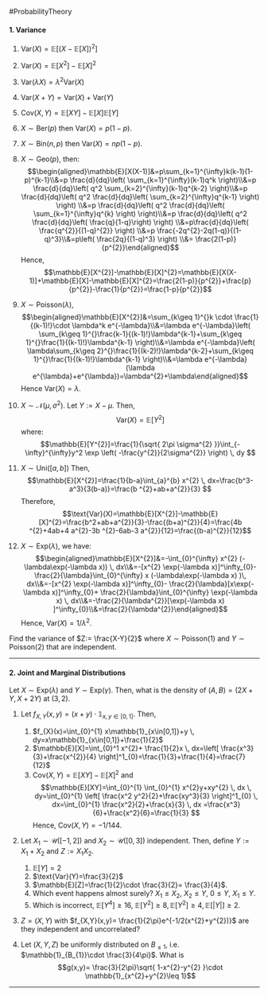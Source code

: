 #ProbabilityTheory 

#### 1. Variance
1. $\text{Var}(X)=\mathbb{E}[(X-\mathbb{E}[X])^{2}]$
2. $\text{Var}(X)=\mathbb{E}[X^{2}]-\mathbb{E}[X]^{2}$
3. $\text{Var}(\lambda X)=\lambda^{2} \text{Var}(X)$
4. $\text{Var}(X+Y)=\text{Var}(X)+\text{Var}(Y)$
5. $\text{Cov}(X,Y)=\mathbb{E}[XY]-\mathbb{E}[X]\mathbb{E}[Y]$

6. $X\sim \text{Ber}(p)$ then $\text{Var}(X)=p(1-p)$.
7. $X\sim \text{Bin}(n,p)$ then $\text{Var}(X)=np(1-p)$.
8. $X\sim \text{Geo}(p)$, then: $$\begin{aligned}\mathbb{E}[X(X-1)]&=p\sum_{k=1}^{\infty}k(k-1)(1-p)^{k-1}\\&=p \frac{d}{dq}\left( \sum_{k=1}^{\infty}(k-1)q^k \right)\\&=p \frac{d}{dq}\left( q^2 \sum_{k=2}^{\infty}(k-1)q^{k-2} \right)\\&=p \frac{d}{dq}\left( q^2 \frac{d}{dq}\left( \sum_{k=2}^{\infty}q^{k-1} \right) \right) \\&=p \frac{d}{dq}\left( q^2 \frac{d}{dq}\left( \sum_{k=1}^{\infty}q^{k} \right) \right)\\&=p \frac{d}{dq}\left( q^2 \frac{d}{dq}\left( \frac{q}{1-q}\right) \right) \\&=p\frac{d}{dq}\left(  \frac{q^{2}}{(1-q)^{2}} \right) \\&=p \frac{-2q^{2}-2q(1-q)}{(1-q)^3}\\&=p\left( \frac{2q}{(1-q)^3} \right) \\&= \frac{2(1-p)}{p^{2}}\end{aligned}$$Hence, $$\mathbb{E}[X^{2}]-\mathbb{E}[X]^{2}=\mathbb{E}[X(X-1)]+\mathbb{E}[X]-\mathbb{E}[X]^{2}=\frac{2(1-p)}{p^{2}}+\frac{p}{p^{2}}-\frac{1}{p^{2}}=\frac{1-p}{p^{2}}$$
9. $X\sim \text{Poisson}(\lambda)$, $$\begin{aligned}\mathbb{E}[X^{2}]&=\sum_{k\geq 1}^{}k \cdot  \frac{1}{(k-1)!}\cdot \lambda^k e^{-\lambda}\\&=\lambda e^{-\lambda}\left( \sum_{k\geq 1}^{}\frac{k-1}{(k-1)!}\lambda^{k-1}+\sum_{k\geq 1}^{}\frac{1}{(k-1)!}\lambda^{k-1} \right)\\&=\lambda e^{-\lambda}\left( \lambda\sum_{k\geq 2}^{}\frac{1}{(k-2)!}\lambda^{k-2}+\sum_{k\geq 1}^{}\frac{1}{(k-1)!}\lambda^{k-1} \right)\\&=\lambda e^{-\lambda}(\lambda e^{\lambda}+e^{\lambda})=\lambda^{2}+\lambda\end{aligned}$$Hence $\text{Var}(X)=\lambda$.
10. $X\sim \mathcal{N}(\mu,\sigma^{2})$. Let $Y:=X-\mu$. Then, $$\text{Var}(X)=\mathbb{E}[Y^{2}]$$ where: $$\mathbb{E}[Y^{2}]=\frac{1}{\sqrt{ 2\pi \sigma^{2} }}\int_{-\infty}^{\infty}y^2  \exp \left( -\frac{y^{2}}{2\sigma^{2}} \right) \, dy $$
11. $X\sim \text{Uni}([a,b])$ Then, $$\mathbb{E}[X^{2}]=\frac{1}{b-a}\int_{a}^{b} x^{2} \, dx=\frac{b^3-a^3}{3(b-a)}=\frac{b ^{2}+ab+a^{2}}{3} $$Therefore, $$\text{Var}(X)=\mathbb{E}[X^{2}]-\mathbb{E}[X]^{2}=\frac{b^2+ab+a^{2}}{3}-\frac{(b+a)^{2}}{4}=\frac{4b ^{2}+4ab+4 a^{2}-3b ^{2}-6ab-3 a^{2}}{12}=\frac{(b-a)^{2}}{12}$$
12. $X\sim \text{Exp}(\lambda)$, we have: $$\begin{aligned}\mathbb{E}[X^{2}]&=-\int_{0}^{\infty} x^{2} (-\lambda\exp(-\lambda x)) \, dx\\&=-[x^{2} \exp(-\lambda x)]^\infty_{0}- \frac{2}{\lambda}\int_{0}^{\infty} x (-\lambda\exp(-\lambda x) )\, dx\\&=-[x^{2} \exp(-\lambda x)]^\infty_{0}- \frac{2}{\lambda}[x\exp(-\lambda x)]^\infty_{0}+ \frac{2}{\lambda}\int_{0}^{\infty} \exp(-\lambda x) \, dx\\&=-\frac{2}{\lambda^{2}}[\exp(-\lambda x) ]^\infty_{0}\\&=\frac{2}{\lambda^{2}}\end{aligned}$$Hence, $\text{Var}(X)=1 / \lambda^{2}$.

Find the variance of $Z:= \frac{X-Y}{2}$ where $X\sim \text{Poisson}(1)$ and $Y\sim \text{Poisson}(2)$ that are independent. 

---
#### 2. Joint and Marginal Distributions

Let $X\sim \text{Exp}(\lambda)$ and $Y\sim \text{Exp}(\gamma)$. Then, what is the density of $(A,B)=(2X+Y,X+2Y)$ at $(3,2)$. 

1. Let $f_{X,Y}(x,y)=(x+y) \cdot \mathbb{1}_{x,y\in[0,1]}$. Then, 
	1. $f_{X}(x)=\int_{0}^{1} x\mathbb{1}_{x\in[0,1]}+y \, dy=x\mathbb{1}_{x\in[0,1]}+\frac{1}{2}$
	2. $\mathbb{E}[X]=\int_{0}^1 x^{2}+ \frac{1}{2}x  \, dx=\left[ \frac{x^3}{3}+\frac{x^{2}}{4} \right]^1_{0}=\frac{1}{3}+\frac{1}{4}=\frac{7}{12}$
	3. $\text{Cov}(X,Y)=\mathbb{E}[XY]-\mathbb{E}[X]^{2}$ and $$\mathbb{E}[XY]=\int_{0}^{1} \int_{0}^{1} x^{2}y+xy^{2} \, dx  \, dy=\int_{0}^{1} \left[ \frac{x^2 y^2}{2}+\frac{xy^3}{3} \right]^1_{0} \, dx=\int_{0}^{1} \frac{x^2}{2}+\frac{x}{3} \, dx =\frac{x^3}{6}+\frac{x^2}{6}=\frac{1}{3}  $$Hence, $\text{Cov}(X,Y)=-1 / 144$.

2. Let $X_{1}\sim \mathcal{U}([-1,2])$ and $X_{2}\sim \mathcal{U}([0,3])$ independent. Then, define $Y:=X_{1}+X_{2}$ and $Z:=X_{1}X_{2}$.
	1. $\mathbb{E}[Y]=2$
	2. $\text{Var}(Y)=\frac{3}{2}$
	3. $\mathbb{E}[Z]=\frac{1}{2}\cdot \frac{3}{2}= \frac{3}{4}$.
	4. Which event happens almost surely? $X_{1}\leq X_{2}$, $X_{2}\leq Y$, $0\leq Y$, $X_{1}\leq Y$. 
	5. Which is incorrect, $\mathbb{E}[Y^4]\geq 16$, $\mathbb{E}[Y^2]\geq 8, \mathbb{E}[Y^2]\geq 4, \mathbb{E}[\left| Y \right|]\geq 2$.
3. $Z=(X,Y)$ with $f_{X,Y}(x,y)= \frac{1}{2\pi}e^{-1/2(x^{2}+y^{2})}$ are they independent and uncorrelated?
4. Let $(X,Y,Z)$ be uniformly distributed on $B_{\leq 1}$, i.e. $\mathbb{1}_{B_{1}}\cdot \frac{3}{4\pi}$. What is $$g(x,y)= \frac{3}{2\pi}\sqrt{ 1-x^{2}-y^{2} }\cdot \mathbb{1}_{x^{2}+y^{2}\leq 1}$$
---

